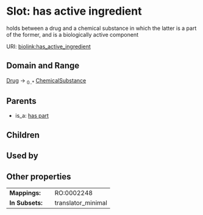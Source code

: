 
# Slot: has active ingredient


holds between a drug and a chemical substance in which the latter is a part of the former, and is a biologically active component

URI: [biolink:has_active_ingredient](https://w3id.org/biolink/vocab/has_active_ingredient)


## Domain and Range

[Drug](Drug.md) &#8594;  <sub>0..\*</sub> [ChemicalSubstance](ChemicalSubstance.md)

## Parents

 *  is_a: [has part](has_part.md)

## Children


## Used by


## Other properties

|  |  |  |
| --- | --- | --- |
| **Mappings:** | | RO:0002248 |
| **In Subsets:** | | translator_minimal |

